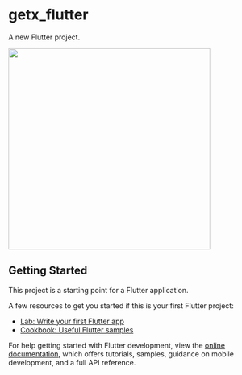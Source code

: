 # getx_flutter

A new Flutter project.

<img src="https://user-images.githubusercontent.com/96089446/207562450-457f7460-cb3d-4dde-884d-a7b4c8f0754b.gif" height="400">

## Getting Started

This project is a starting point for a Flutter application.

A few resources to get you started if this is your first Flutter project:

- [Lab: Write your first Flutter app](https://docs.flutter.dev/get-started/codelab)
- [Cookbook: Useful Flutter samples](https://docs.flutter.dev/cookbook)

For help getting started with Flutter development, view the
[online documentation](https://docs.flutter.dev/), which offers tutorials,
samples, guidance on mobile development, and a full API reference.
